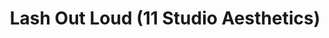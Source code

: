 ---
title: "Lash Out Loud (11 Studio Aesthetics)"
url: /new-weija/lash-out-loud-11-studio-aesthetics/
shop: beauty
---